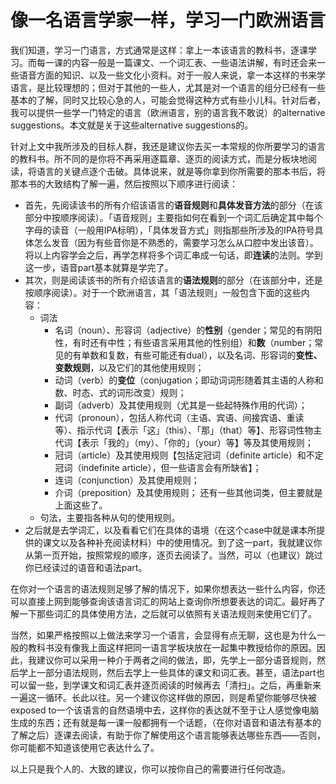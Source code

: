 # 像一名语言学家一样，学习一门欧洲语言

我们知道，学习一门语言，方式通常是这样：拿上一本该语言的教科书，逐课学习。而每一课的内容一般是一篇课文、一个词汇表、一些语法讲解，有时还会来一些语音方面的知识、以及一些文化小资料。对于一般人来说，拿一本这样的书来学语言，是比较理想的；但对于其他的一些人，尤其是对一个语言的组分已经有一些基本的了解，同时又比较心急的人，可能会觉得这种方式有些小儿科。针对后者，我可以提供一些学一门特定的语言（欧洲语言，别的语言我不敢说）的alternative suggestions。本文就是关于这些alternative suggestions的。

针对上文中我所涉及的目标人群，我还是建议你去买一本常规的你所要学习的语言的教科书。所不同的是你将不再采用逐篇章、逐页的阅读方式，而是分板块地阅读，将语言的关键点逐个击破。具体说来，就是等你拿到你所需要的那本书后，将那本书的大致结构了解一遍，然后按照以下顺序进行阅读：

- 首先，先阅读该书的所有介绍该语言的**语音规则**和**具体发音方法**的部分（在该部分中按顺序阅读）。「语音规则」主要指如何在看到一个词汇后确定其中每个字母的读音（一般用IPA标明），「具体发音方式」则指那些所涉及的IPA符号具体怎么发音（因为有些音你是不熟悉的，需要学习怎么从口腔中发出该音）。将以上内容学会之后，再学怎样将多个词汇串成一句话，即**连读**的法则。学到这一步，语音part基本就算是学完了。
- 其次，则是阅读该书的所有介绍该语言的**语法规则**的部分（在该部分中，还是按顺序阅读）。对于一个欧洲语言，其「语法规则」一般包含下面的这些内容：
	- 词法
		- 名词（noun）、形容词（adjective）的**性别**（gender；常见的有阴阳性，有时还有中性；有些语言采用其他的性别组）和**数**（number；常见的有单数和复数，有些可能还有dual），以及名词、形容词的**变性、变数规则**，以及它们的其他使用规则；
		- 动词（verb）的**变位**（conjugation；即动词词形随着其主语的人称和数、时态、式的词形改变）规则；
		- 副词（adverb）及其使用规则（尤其是一些起特殊作用的代词）；
		- 代词（pronoun），包括人称代词（主语、宾语、间接宾语、重读等）、指示代词【表示「这」（this）、「那」（that）等】、形容词性物主代词【表示「我的」（my）、「你的」（your）等】等及其使用规则；
		- 冠词（article）及其使用规则【包括定冠词（definite article）和不定冠词（indefinite article），但一些语言会有所缺省】；
		- 连词（conjunction）及其使用规则；
		- 介词（preposition）及其使用规则；
		还有一些其他词类，但主要就是上面这些了。
	- 句法，主要指各种从句的使用规则。
- 之后就是去学词汇，以及看看它们在具体的语境（在这个case中就是课本所提供的课文以及各种补充阅读材料）中的使用情况。到了这一part，我就建议你从第一页开始，按照常规的顺序，逐页去阅读了。当然，可以（也建议）跳过你已经读过的语音和语法part。

在你对一个语言的语法规则足够了解的情况下，如果你想表达一些什么内容，你还可以直接上网到能够查询该语言词汇的网站上查询你所想要表达的词汇。最好再了解一下那些词汇的具体使用方法，之后就可以依照有关语法规则来使用它们了。

当然，如果严格按照以上做法来学习一个语言，会显得有点无聊，这也是为什么一般的教科书没有像我上面这样把同一语言学板块放在一起集中教授给你的原因。因此，我建议你可以采用一种介于两者之间的做法，即，先学上一部分语音规则，然后学上一部分语法规则，然后去学上一些具体的课文和词汇表。甚至，语法part也可以留一些，到学课文和词汇表并逐页阅读的时候再去「清扫」。之后，再重新来一遍这一循环。长此以往。另一个建议你这样做的原因，则是希望你能够尽快被exposed to一个该语言的自然语境中去，这样你的表达就不至于让人感觉像电脑生成的东西；还有就是每一课一般都拥有一个话题，（在你对语音和语法有基本的了解之后）逐课去阅读，有助于你了解使用这个语言能够表达哪些东西——否则，你可能都不知道该使用它表达什么了。

以上只是我个人的、大致的建议，你可以按你自己的需要进行任何改造。
